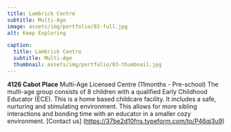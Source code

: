 ```yaml
---
title: Lambrick Centre
subtitle: Multi-Age
image: assets/img/portfolio/03-full.jpg
alt: Keep Exploring

caption:
  title: Lambrick Centre
  subtitle: Multi-Age
  thumbnail: assets/img/portfolio/03-thumbnail.jpg
---
```

**4126 Cabot Place** Multi-Age Licensed Centre (11months - Pre-school) The multi-age group consists of 8 children with a qualified Early Childhood Educator (ECE). This is a home based childcare facility. It includes a safe, nurturing and stimulating environment. This allows for more sibling interactions and bonding time with an educator in a smaller cozy environment.
[Contact us] (https://37be2d10fns.typeform.com/to/P46qj3u9)